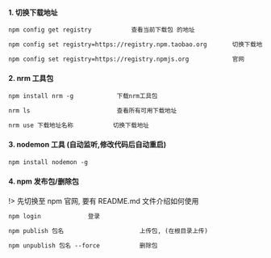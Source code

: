 #### 1. 切换下载地址

```txt
npm config get registry           查看当前下载包 的地址

npm config set registry=https://registry.npm.taobao.org       切换下载地址

npm config set registry=https://registry.npmjs.org            官网
```

#### 2. nrm 工具包

```txt
npm install nrm -g            下载nrm工具包

nrm ls                        查看所有可用下载地址

nrm use 下载地址名称           切换下载地址
```

#### 3. nodemon 工具 (自动监听,修改代码后自动重启)

```txt
npm install nodemon -g
```

#### 4. npm 发布包/删除包

!> 先切换至 npm 官网, 要有 README.md 文件介绍如何使用

```txt
npm login             登录
```

```txt
npm publish 包名                     上传包, (在根目录上传)

npm unpublish 包名 --force           删除包
```
